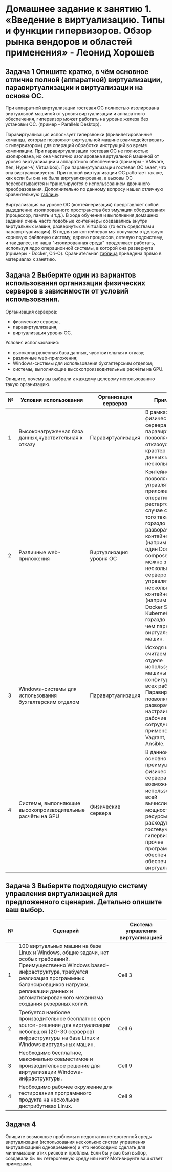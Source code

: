 
# Домашнее задание к занятию 1.  «Введение в виртуализацию. Типы и функции гипервизоров. Обзор рынка вендоров и областей применения» - Леонид Хорошев


## Задача 1 Опишите кратко, в чём основное отличие полной (аппаратной) виртуализации, паравиртуализации и виртуализации на основе ОС.

При аппаратной виртуализации гостевая ОС полностью изолирована виртуальной машиной от уровня виртуализации и аппаратного обеспечения, гипервизор может работать на уровне железа без установки ОС. (пример - Parallels Desktop).

Паравиртуализация использует гиперзвонки (привилегированные команды, которые позволяют виртуальной машине взаимодействовать с гипервизором) для операций обработки инструкций во время компиляции. При паравиртуализации гостевая ОС не полностью изолирована, но она частично изолирована виртуальной машиной от уровня виртуализации и аппаратного обеспечения (примеры - VMware, Xen, Hyper-V, Virtualbox). При паравиртуализации гостевая ОС знает, что она виртуализируется. При полной виртуализации  ОС работает так же, как если бы она не была виртуализирована, а вызовы ОС перехватываются и транслируются с использованием двоичного преобразования. Дополнительно по данному вопросу нашел отличную сравнительную [таблицу](https://www.geeksforgeeks.org/difference-between-full-virtualization-and-paravirtualization/).

Виртуализация на уровне ОС (контейнеризация) представляет собой выдедление изолированного пространства без эмуляции оборудования (процессор, память и т.д.). В ходе обучения и выполнения домашних заданий очень часто подобные контейнеры создавались внутри виртуальных машин, развернутых в Virtualbox (то есть средствами паравиртуализации). В поднятых контейнерах мы получаем отдельную корневую файловую систему, дерево процессов, сетевую подсистему, и так далее, но наша "изолированная среда" продолжает работать, используя ядро операционной системы, в которой она развернута (примеры - Docker, Cri-O). Сравнительная [таблица](https://u.netology.ru/backend/uploads/lms/attachments/files/data/44757/1._Введение_в_виртуализацию.pdf) приведена прямо в материалах к занятию.



## Задача 2 Выберите один из вариантов использования организации физических серверов в зависимости от условий использования.

Организация серверов:

- физические сервера,
- паравиртуализация,
- виртуализация уровня ОС.

Условия использования:

- высоконагруженная база данных, чувствительная к отказу;
- различные web-приложения;
- Windows-системы для использования бухгалтерским отделом;
- системы, выполняющие высокопроизводительные расчёты на GPU.

Опишите, почему вы выбрали к каждому целевому использованию такую организацию.

|  №  | Условия использования                      |  Организация серверов                          | Примечание                                                                |   
|--- |---------------------------------------------|-------------------------------------------------|---------------------------------------------------------------------------|
| 1  |  Высоконагруженная база данных,чувствительная к отказу | Паравиртуализация | В рамках одного физического сервера паравиртуализация позволяет собрать отказоустойчивый крастер для базы данных из нескольких нод.|
| 2  |  Различные web-приложения | Виртуализация уровня ОС | Контейнеризация позволяет удобно управлять web-приложениями, оперативно их рестартовать в случае сбоя, кроме того такие системы гораздо проще разворачивать в контейнерах (например через один Docker-compose файл можно запустить несколько LAMP серверов), также управлять несколькими контейнерами (например через Docker Swarm или Kubernetes) гораздо удобнее, чем парком виртуальных машин.| 
| 3  |  Windows-системы для использования бухгалтерским отделом |Паравиртуализация | Исходя из условий считаем, что в отделе используются машины с типовой конфигурацией для всех работников. Паравиртуализация позволяет удобно разворачивать и настраивать рабочие места сотрудников с применением Vagrant, Terraform и Ansible.|
| 4  |  Системы, выполняющие высокопроизводительные расчёты на GPU |  Физические сервера| В данном случае основное преимущество физического сервера в возможности использования всей вычислительной мощности, так как ресурсы не расходуются на гостевую ОС, гипервизоры и прочее программное обеспечение, обеспечивающее виртуализацию.|


## Задача 3 Выберите подходящую систему управления виртуализацией для предложенного сценария. Детально опишите ваш выбор.

| № | Сценарий | Система управления виртуализацией |
|----------|----------|----------|
| 1    |100 виртуальных машин на базе Linux и Windows, общие задачи, нет особых требований. Преимущественно Windows based-инфраструктура, требуется реализация программных балансировщиков нагрузки, репликации данных и автоматизированного механизма создания резервных копий. | Cell 3   |
| 2   | Требуется наиболее производительное бесплатное open source-решение для виртуализации небольшой (20-30 серверов) инфраструктуры на базе Linux и Windows виртуальных машин.   | Cell 6   |
| 3    | Необходимо бесплатное, максимально совместимое и производительное решение для виртуализации Windows-инфраструктуры.  | Cell 9   |
| 4    | Необходимо рабочее окружение для тестирования программного продукта на нескольких дистрибутивах Linux.   | Cell 9   |


## Задача 4

Опишите возможные проблемы и недостатки гетерогенной среды виртуализации (использования нескольких систем управления виртуализацией одновременно) и что необходимо сделать для минимизации этих рисков и проблем. Если бы у вас был выбор, создавали бы вы гетерогенную среду или нет? Мотивируйте ваш ответ примерами.

